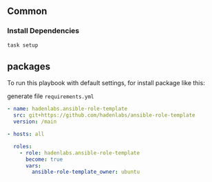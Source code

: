 <!-- Space: Projects -->
<!-- Parent: AnsibleRoleTemplate -->
<!-- Title: Examples AnsibleRoleTemplate -->
<!-- Label: Examples -->
<!-- Include: ./../disclaimer.md -->
<!-- Include: ac:toc -->

## Common

### Install Dependencies

```bash
task setup
```

## packages

To run this playbook with default settings, for install package like this:

generate file `requirements.yml`

```yaml
- name: hadenlabs.ansible-role-template
  src: git+https://github.com/hadenlabs/ansible-role-template
  version: /main
```

```yaml
- hosts: all

  roles:
    - role: hadenlabs.ansible-role-template
      become: true
      vars:
        ansible-role-template_owner: ubuntu
```
